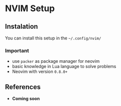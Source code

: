 # NVIM Setup

## Instalation

You can install this setup in the `~/.config/nvim/`

### Important

- use `packer` as package manager for neovim
- basic knowledge in Lua language to solve problems
- Neovim with version `0.8.0+`

## References

- **Coming soon**
